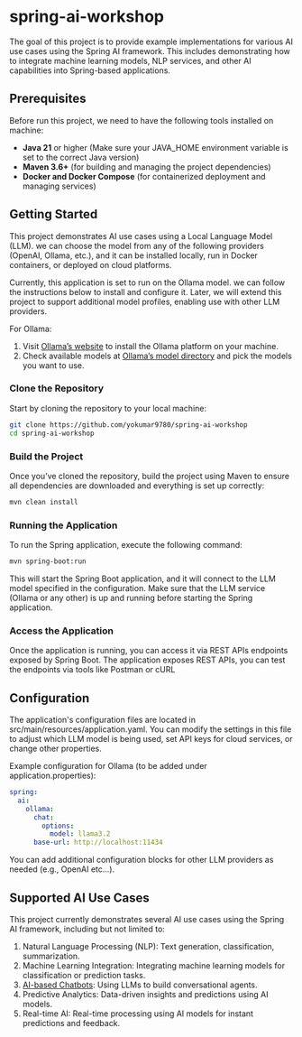 # spring-ai-workshop

The goal of this project is to provide example implementations for various AI use cases using the Spring AI framework.
This includes demonstrating how to integrate machine learning models, NLP services, and other AI capabilities into
Spring-based applications.

## Prerequisites

Before run this project, we need to have the following tools installed on machine:

- **Java 21** or higher (Make sure your JAVA_HOME environment variable is set to the correct Java version)
- **Maven 3.6+** (for building and managing the project dependencies)
- **Docker and Docker Compose** (for containerized deployment and managing services)

## Getting Started

This project demonstrates AI use cases using a Local Language Model (LLM). we can choose the model from any of the
following providers (OpenAI, Ollama, etc.), and it can be installed locally, run in Docker containers, or deployed on
cloud platforms.

Currently, this application is set to run on the Ollama model. we can follow the instructions below to install and
configure it. Later, we will extend this project to support additional model profiles, enabling use with other LLM
providers.

For Ollama:

1. Visit [Ollama’s website](https://ollama.com/) to install the Ollama platform on your machine.
2. Check available models at [Ollama’s model directory](https://ollama.com/search) and pick the models you want to use.

### Clone the Repository

Start by cloning the repository to your local machine:

```bash
git clone https://github.com/yokumar9780/spring-ai-workshop
cd spring-ai-workshop
```

### Build the Project

Once you’ve cloned the repository, build the project using Maven to ensure all dependencies are downloaded and
everything is set up correctly:

```bash
mvn clean install
```

### Running the Application

To run the Spring application, execute the following command:

```bash
mvn spring-boot:run
```

This will start the Spring Boot application, and it will connect to the LLM model specified in the configuration. Make
sure that the LLM service (Ollama or any other) is up and running before starting the Spring application.

### Access the Application

Once the application is running, you can access it via REST APIs endpoints exposed by Spring Boot.
The application exposes REST APIs, you can test the endpoints via tools like Postman or cURL

## Configuration

The application's configuration files are located in src/main/resources/application.yaml. You can modify the
settings in this file to adjust which LLM model is being used, set API keys for cloud services, or change other
properties.

Example configuration for Ollama (to be added under application.properties):

```yaml
spring:
  ai:
    ollama:
      chat:
        options:
          model: llama3.2
      base-url: http://localhost:11434
```

You can add additional configuration blocks for other LLM providers as needed (e.g., OpenAI etc...).

## Supported AI Use Cases

This project currently demonstrates several AI use cases using the Spring AI framework, including but not limited to:

1. Natural Language Processing (NLP): Text generation, classification, summarization.
2. Machine Learning Integration: Integrating machine learning models for classification or prediction tasks.
3. [AI-based Chatbots](chatbot): Using LLMs to build conversational agents.
4. Predictive Analytics: Data-driven insights and predictions using AI models.
5. Real-time AI: Real-time processing using AI models for instant predictions and feedback.